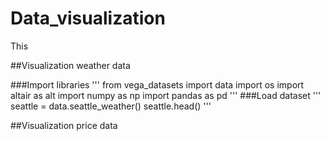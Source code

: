 # Data_visualization
This 

##Visualization weather data 

###Import libraries 
'''
from vega_datasets import data
import os
import altair as alt
import numpy as np
import pandas as pd
'''
###Load dataset
'''
seattle = data.seattle_weather()
seattle.head()
'''

##Visualization price data 
